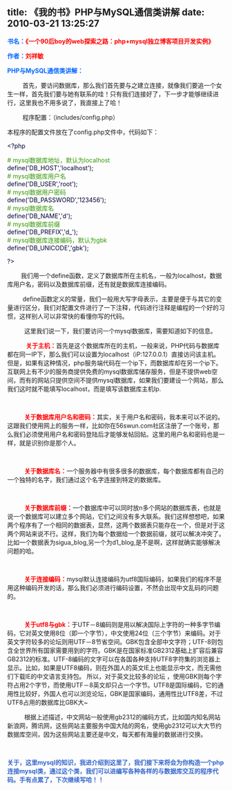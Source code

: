 title: 《我的书》PHP与MySQL通信类讲解
date: 2010-03-21 13:25:27
---

<p>
	<strong><font color="#0066ff">书名：</font><font color="#ff0000">《一个90后boy的web探索之路：php+mysql独立博客项目开发实例》</font></strong></p>
<p>
	<strong><font color="#0066ff">作者：</font><font color="#ff0000">刘祥敏</font></strong></p>
<p>
	<strong><font color="#0066ff">PHP与MySQL通信类讲解：</font></strong></p>
<p>
	&nbsp;&nbsp;&nbsp;&nbsp;&nbsp;&nbsp;&nbsp;&nbsp; 首先，要访问数据库，那么我们首先要与之建立连接，就像我们要追一个女生一样，首先我们要与她有联系的哇！只有我们连接好了，下一步才能够继续进行，这里我也不用多说了，我直接上了哈！</p>
<p>
	&nbsp;&nbsp;&nbsp;&nbsp;&nbsp;&nbsp;&nbsp;&nbsp; 程序配置：（includes/config.php）</p>
<p>
	本程序的配置文件放在了config.php文件中，代码如下：</p>
<p>
	<font color="#000033">&lt;?php </font></p>
<p>
	<font color="#000033"><font color="#339900"># mysql数据库地址，默认为localhost</font><br />
	define(&#39;DB_HOST&#39;,&#39;localhost&#39;);<br />
	<font color="#339900"># mysql数据库用户名<br />
	</font>define(&#39;DB_USER&#39;,&#39;root&#39;);<br />
	<font color="#339900"># mysql数据用户密码</font><br />
	define(&#39;DB_PASSWORD&#39;,&#39;123456&#39;);<br />
	<font color="#339900"># mysql数据库名</font><br />
	define(&#39;DB_NAME&#39;,&#39;d&#39;);<br />
	<font color="#339900"># mysql数据库前缀</font><br />
	define(&#39;DB_PREFIX&#39;,&#39;d_&#39;);<br />
	<font color="#339900"># mysql数据库连接编码，默认为gbk</font><br />
	define(&#39;DB_UNICODE&#39;,&#39;gbk&#39;);</font></p>
<p>
	<font color="#000033">?&gt;</font></p>
<p>
	&nbsp;&nbsp;&nbsp;&nbsp;&nbsp;&nbsp;&nbsp; 我们用一个define函数，定义了数据库所在主机名，一般为localhost，数据库用户名，密码以及数据库前缀，还有就是数据库连接编码。</p>
<p>
	&nbsp;&nbsp;&nbsp;&nbsp;&nbsp;&nbsp;&nbsp;&nbsp; define函数定义的常量，我们一般用大写字母表示，主要是便于与其它的变量进行区分，我们对配置文件进行了一下注释，代码进行注释是编程的一个好的习惯，这样别人可以非常快的看懂你写的代码。</p>
<p>
	&nbsp;&nbsp;&nbsp;&nbsp;&nbsp;&nbsp;&nbsp;&nbsp;&nbsp; 这里我们说一下，我们要访问一个mysql数据库，需要知道如下的信息。</p>
<p>
	&nbsp;&nbsp;&nbsp;&nbsp;&nbsp;&nbsp;&nbsp;&nbsp;&nbsp;&nbsp; <strong><font color="#ff0000">关于主机：</font></strong>首先是这个数据库所在的主机，一般来说，PHP代码与数据库都在同一IP下，那么我们可以设置为localhost（iP:127.0.0.1）直接访问该主机。但是，如果有这种情况，php服务端代码在一个ip下，而数据库却在另一个ip下。互联网上有不少的服务商提供免费的mysql数据库储存服务，但是不提供web空间，而有的网站只提供空间不提供mysql数据库，如果我们要建设一个网站，那么我们这时就不能填写localhost，而是填写该数据库主机Ip.</p>
<p>
	&nbsp;</p>
<p>
	&nbsp;&nbsp;&nbsp;&nbsp;&nbsp;&nbsp;&nbsp;&nbsp;&nbsp; <strong><font color="#ff0000">关于数据库用户名和密码：</font></strong>其实，关于用户名和密码，我本来可以不说的。这跟我们使用网上的服务一样，比如你在56swun.com社区注册了一个账号，那么我们必须使用用户名和密码登陆后才能够发帖回帖。这里的用户名和密码也是一样，就是识别你是那个人。</p>
<p>
	&nbsp;</p>
<p>
	&nbsp;&nbsp;&nbsp;&nbsp;&nbsp;&nbsp;&nbsp;&nbsp;&nbsp; <strong><font color="#ff0000">关于数据库名：</font></strong>一个服务器中有很多很多的数据库，每个数据库都有自己的一个独特的名字，我们通过这个名字连接到特定的数据库。</p>
<p>
	&nbsp;</p>
<p>
	&nbsp;&nbsp;&nbsp;&nbsp;&nbsp;&nbsp;&nbsp;&nbsp;&nbsp; <strong><font color="#ff0000">关于数据库前缀：</font></strong>一个数据库中可以同时放n多个网站的数据库表，也就是说一个数据库可以建立多个网站，它们之间没有多大联系。我们这样想想吧，如果两个程序有了一个相同的数据表，显然，这两个数据表只能存在一个，但是对于这两个网站来说不行。这样，我们为每个数据给一个数据前缀，就可以解决冲突了。比如一个数据表为sigua_blog,另一个为d1_blog,是不是啊，这样就确实能够解决问题的哈。</p>
<p>
	&nbsp;</p>
<p>
	&nbsp;&nbsp;&nbsp;&nbsp;&nbsp;&nbsp;&nbsp;&nbsp;&nbsp;&nbsp;<strong><font color="#ff0000">关于连接编码：</font></strong>mysql默认连接编码为utf8国际编码，如果我们的程序不是用这种编码开发的话，那么我们必须进行编码设置，不然会出现中文乱码的问题的。</p>
<p>
	&nbsp;</p>
<p>
	&nbsp;&nbsp;&nbsp;&nbsp;&nbsp;&nbsp;&nbsp;&nbsp;&nbsp; <strong><font color="#ff0000">关于utf8与gbk：</font></strong>于UTF－8编码则是用以解决国际上字符的一种多字节编码，它对英文使用8位（即一个字节），中文使用24位（三个字节）来编码。对于英文字符较多的论坛则用UTF－8节省空间。GBK包含全部中文字符；UTF-8则包含全世界所有国家需要用到的字符。GBK是在国家标准GB2312基础上扩容后兼容GB2312的标准。UTF-8编码的文字可以在各国各种支持UTF8字符集的浏览器上显示。比如，如果是UTF8编码，则在外国人的英文IE上也能显示中文，而无需他们下载IE的中文语言支持包。 所以，对于英文比较多的论坛 ，使用GBK则每个字符占用2个字节，而使用UTF－8英文却只占一个字节。UTF8是国际编码，它的通用性比较好，外国人也可以浏览论坛，GBK是国家编码，通用性比UTF8差，不过UTF8占用的数据库比GBK大~</p>
<p>
	&nbsp;&nbsp;&nbsp;&nbsp;&nbsp;&nbsp;&nbsp;&nbsp;&nbsp; 根据上述描述，中文网站一般使用gb2312的编码方式，比如国内知名网站新浪网，腾讯网，这些网站主要服务中国大陆的网名，使用gb2312可以大大节约数据库空间，因为这些网站主要还是中文，每天都有海量的数据进行交换。</p>
<p>
	&nbsp;</p>
<p>
	<strong><font color="#3366cc">关于，这里mysql的知识，我进介绍到这里了，我们接下来将会为你构造一个php连接mysql类，通过这个类，我们可以进编写各种各样的与数据库交互的程序代码。手有点累了，下次继续写哈！！</font></strong></p>